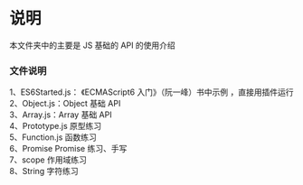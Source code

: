 # 说明

本文件夹中的主要是 JS 基础的 API 的使用介绍

### 文件说明

1、ES6Started.js： 《ECMAScript6 入门》（阮一峰）书中示例 ，直接用插件运行  
2、Object.js：Object 基础 API  
3、Array.js：Array 基础 API  
4、Prototype.js 原型练习  
5、Function.js 函数练习  
6、Promise Promise 练习、手写  
7、scope 作用域练习  
8、String 字符练习
